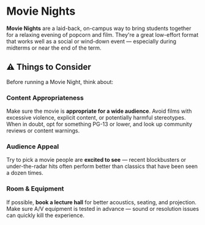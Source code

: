 # Movie Nights

**Movie Nights** are a laid-back, on-campus way to bring students together for a relaxing evening of popcorn and film. They're a great low-effort format that works well as a social or wind-down event — especially during midterms or near the end of the term.

## ⚠️ Things to Consider

Before running a Movie Night, think about:

### Content Appropriateness

Make sure the movie is **appropriate for a wide audience**. Avoid films with excessive violence, explicit content, or potentially harmful stereotypes. When in doubt, opt for something PG-13 or lower, and look up community reviews or content warnings.

### Audience Appeal

Try to pick a movie people are **excited to see** — recent blockbusters or under-the-radar hits often perform better than classics that have been seen a dozen times.

### Room & Equipment

If possible, **book a lecture hall** for better acoustics, seating, and projection. Make sure A/V equipment is tested in advance — sound or resolution issues can quickly kill the experience.
